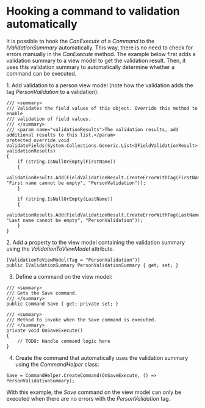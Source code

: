 # Hooking a command to validation automatically

It is possible to hook the *CanExecute* of a *Command* to the *IValidationSummary* automatically. This way, there is no need to check for errors manually in the *CanExecute* method. The example below first adds a validation summary to a view model to get the validation result. Then, it uses this validation summary to automatically determine whether a command can be executed.

1. Add validation to a person view model (note how the validation adds the tag *PersonValidation* to a validation):

```
/// <summary>
/// Validates the field values of this object. Override this method to enable
/// validation of field values.
/// </summary>
/// <param name="validationResults">The validation results, add additional results to this list.</param>
protected override void ValidateFields(System.Collections.Generic.List<IFieldValidationResult> validationResults)
{
    if (string.IsNullOrEmpty(FirstName))
    {
        validationResults.Add(FieldValidationResult.CreateErrorWithTag(FirstNameProperty, "First name cannot be empty", "PersonValidation"));
    }

    if (string.IsNullOrEmpty(LastName))
    {
        validationResults.Add(FieldValidationResult.CreateErrorWithTag(LastNameProperty, "Last name cannot be empty", "PersonValidation"));
    }
}
```

2. Add a property to the view model containing the validation summary using the *ValidationToViewModel* attribute.

```
[ValidationToViewModel(Tag = "PersonValidation")]
public IValidationSummary PersonValidationSummary { get; set; }
```

3. Define a command on the view model:

```
/// <summary>
/// Gets the Save command.
/// </summary>
public Command Save { get; private set; }

/// <summary>
/// Method to invoke when the Save command is executed.
/// </summary>
private void OnSaveExecute()
{
    // TODO: Handle command logic here
}
```

4. Create the command that automatically uses the validation summary using the *CommandHelper* class:

```
Save = CommandHelper.CreateCommand(OnSaveExecute, () => PersonValidationSummary);
```

With this example, the *Save* command on the view model can only be executed when there are no errors with the *PersonValidation* tag.

